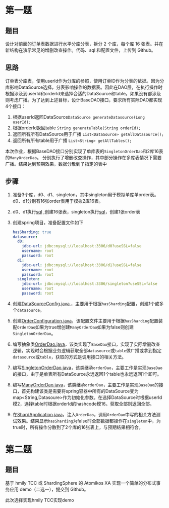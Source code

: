 # 第一题
## 题目
设计对前面的订单表数据进行水平分库分表，拆分 2 个库，每个库 16 张表。并在新结构在演示常见的增删改查操作。代码、sql 和配置文件，上传到 Github。

## 思路

订单表分库表，使用userId作为分库的参照，使用订单ID作为分表的依据。因为分库影响DataSource选择，分表影响操作的数据表。因此在DAO层，在执行操作时根据涉及到userId和orderId来选择合适的DataSource和table。如果没有都涉及则考虑广播。为了达到上述目标，设计BaseDAO接口，要求所有实际DAO都实现4个接口：

1. 根据userId返回DataSource`DataSource generateDatasource(Long userId);`
2. 根据orderId返回table `String generateTable(String orderId);`
3. 返回所有所有DataSource用于广播 `List<DataSource> getAllDatasource();`
4. 返回所有所有table用于广播 `List<String> getAllTables();`

本次作业，根据BaseDAO接口分别实现了单库表的`SingletonOrderDao`和2库16表的`ManyOrderDao`。 分别执行了增删改查操作，其中部分操作在多库表情况下需要广播。结果达到预期效果，数据分散到了指定的表中

## 步骤

1. 准备3个库，d0、d1、singleton，其中singleton用于模拟单库单order表。d0、d1分别有16张order表用于模拟2库16表。

2. d0、d1执行[sql](jdbc-shard/sql/d0.sql) ,创建16张表，singleton执行[sql](jdbc-shard/sql/singleton.sql)，创建1张order表

3. 创建spring项目，准备配置文件如下

   ```yaml
   hasSharding: true
   datasource:
     d0:
       jdbc-url: jdbc:mysql://localhost:3306/d0?useSSL=false
       username: root
       password: root
     d1:
       jdbc-url: jdbc:mysql://localhost:3306/d1?useSSL=false
       username: root
       password: root
     singleton:
       jdbc-url: jdbc:mysql://localhost:3306/singleton?useSSL=false
       username: root
       password: root
   ```

   

4. 创建[DataSourceConfig.java ](jdbc-shard/jdbc-shard/src/main/java/club/gaiaproject/homework/shard/config/DataSourceConfig.java) ，主要用于根据`hasSharding`配置，创建1个或多个`datasource`。

5. 创建[OrderConfiguration.java](jdbc-shard/jdbc-shard/src/main/java/club/gaiaproject/homework/shard/config/OrderConfiguration.java)，该配置文件主要用于根据`hasSharding`配置装配`OrderDao`如果为true增创建`ManyOrderDao`如果为false则创建`SingletonOrderDao`。

6. 编写抽象类[OrderDao.java](jdbc-shard/jdbc-shard/src/main/java/club/gaiaproject/homework/shard/dao/OrderDao.java)，该类实现了`BaseDao`接口，实现了实际增删改查逻辑，实现时会根据业务逻辑获取全部`datasource`或`table`做广播或拿到指定`datasource`或`table`，获取的方式是调用接口的相关方法。

7. 编写[SingletonOrderDao.java](jdbc-shard/jdbc-shard/src/main/java/club/gaiaproject/homework/shard/dao/SingletonOrderDao.java)，该类继承`orderDao`，主要工作是实现`BaseDao`的接口，由于是单表所有DataSource永远返回1个table也永远返回1个即可。

8. 编写[ManyOrderDao.java](jdbc-shard/jdbc-shard/src/main/java/club/gaiaproject/homework/shard/dao/ManyOrderDao.java)，该类继承`orderDao`，主要工作是实现`BaseDao`的接口，首先构建该类是需要将spring容器中所有的DataSource变为map<String,Datasoure>作为初始化参数。在选择DataSource时根据userId模2，选择table时根据orderId的hashcode模16。获取全部则返回全部。

9. 在[ShardApplication.java](jdbc-shard/jdbc-shard/src/main/java/club/gaiaproject/homework/shard/ShardApplication.java)，注入`OrderDao`，调用`OrderDao`中写的相关方法测试效果。结果显示`hasSharding`为false时全部数据都操作在`singleton`中，为true时，所有操作分散到了2个库的16张表上，与预期结果相符合。

# 第二题

## 题目 
基于 hmily TCC 或 ShardingSphere 的 Atomikos XA 实现一个简单的分布式事务应用 demo（二选一），提交到 Github。

此次选择实现hmily TCC实现demo








